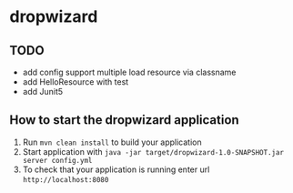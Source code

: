 # dropwizard

TODO
---
- add config support multiple load resource via classname
- add HelloResource with test
- add Junit5


How to start the dropwizard application
---

1. Run `mvn clean install` to build your application
1. Start application with `java -jar target/dropwizard-1.0-SNAPSHOT.jar server config.yml`
1. To check that your application is running enter url `http://localhost:8080`
